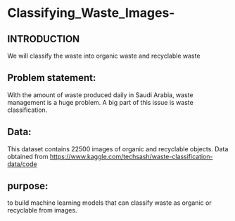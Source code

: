 # Classifying_Waste_Images-

## INTRODUCTION 

We will classify the waste into organic waste and recyclable waste

## Problem statement: 

With the amount of waste produced daily in Saudi Arabia, waste management is a huge problem. A big part of this issue is waste classification.

## Data:

This dataset contains 22500 images of organic and recyclable objects.
Data obtained from https://www.kaggle.com/techsash/waste-classification-data/code 

## purpose:

to build machine learning models that can classify waste as organic or recyclable from images.




